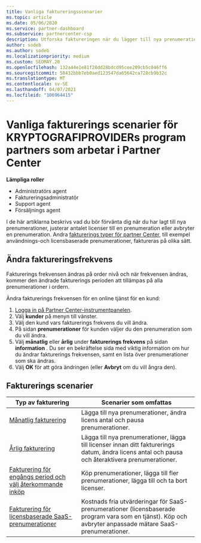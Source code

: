 ```yaml
---
title: Vanliga faktureringsscenarier
ms.topic: article
ms.date: 05/06/2020
ms.service: partner-dashboard
ms.subservice: partnercenter-csp
description: Utforska faktureringen när du lägger till nya prenumerationer, justera licens antal eller Avbryt en prenumeration. Se hur användnings-och licensbaserade prenumerationer skiljer sig.
author: sodeb
ms.author: sodeb
ms.localizationpriority: medium
ms.custom: SEOMAY.20
ms.openlocfilehash: 132a44e1e81f28dd28bdcd95cee209cb5c046ff6
ms.sourcegitcommit: 58432bbb7eb0aed123547da65642ca728cb9b32c
ms.translationtype: MT
ms.contentlocale: sv-SE
ms.lasthandoff: 04/07/2021
ms.locfileid: "106964415"
---
```

# <a name="common-billing-scenarios-for-csp-program-partners-working-in-partner-center"></a>Vanliga fakturerings scenarier för KRYPTOGRAFIPROVIDERs program partners som arbetar i Partner Center

**Lämpliga roller**

- Administratörs agent
- Faktureringsadministratör
- Support agent
- Försäljnings agent

I de här artiklarna beskrivs vad du bör förvänta dig när du har lagt till nya prenumerationer, justerar antalet licenser till en prenumeration eller avbryter en prenumeration. Andra [fakturerings typer för partner Center](billing-different-types.md), till exempel användnings-och licensbaserade prenumerationer, faktureras på olika sätt.


## <a name="change-billing-frequency"></a>Ändra faktureringsfrekvens

Fakturerings frekvensen ändras på order nivå och när frekvensen ändras, kommer den ändrade fakturerings perioden att tillämpas på alla prenumerationer i ordern. 

Ändra fakturerings frekvensen för en online tjänst för en kund:

1. [Logga in på Partner Center-instrumentpanelen](https://partner.microsoft.com/dashboard/home).
2. Välj **kunder** på menyn till vänster.
3. Välj den kund vars fakturerings frekvens du vill ändra.
4. På sidan **prenumerationer** för kunden väljer du den prenumeration som du vill ändra.
5. Välj **månatlig** eller **årlig** under **fakturerings frekvens** på sidan **information** . Du ser en bekräftelse sida med viktig information om hur du ändrar fakturerings frekvensen, samt en lista över prenumerationer som ska ändras.
6. Välj **OK** för att göra ändringen (eller **Avbryt** om du vill ångra den).

## <a name="billing-scenarios"></a>Fakturerings scenarier

| Typ av fakturering | Scenarier som omfattas |
| --------------- | ----------------- |
| [Månatlig fakturering](common-billing-scenarios-monthly.md) | Lägga till nya prenumerationer, ändra licens antal och pausa prenumerationer. |
| [Årlig fakturering](common-billing-scenarios-annual.md) | Lägga till nya prenumerationer, lägga till licenser innan ditt fakturerings datum, ändra licens antal och pausa och återaktivera prenumerationer. |
| [Fakturering för engångs period och välj återkommande inköp](common-billing-scenarios-onetime-recurring.md) | Köp prenumerationer, lägga till fler prenumerationer, lägga till och ta bort licenser. |
| [Fakturering för licensbaserade SaaS-prenumerationer](common-billing-scenarios-saas.md) | Kostnads fria utvärderingar för SaaS-prenumerationer (licensbaserade program vara som en tjänst). Köp och avbryter anpassade mätare SaaS-prenumerationer. |
